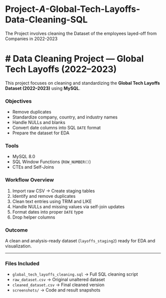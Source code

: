 # Project-_A_-Global-Tech-Layoffs-Data-Cleaning-SQL
The Project involves cleaning the Dataset of the employees layed-off from Companies in 2022-2023

# # Data Cleaning Project — Global Tech Layoffs (2022–2023)

This project focuses on cleaning and standardizing the **Global Tech Layoffs Dataset (2022–2023)** using **MySQL**.

###  Objectives
- Remove duplicates  
- Standardize company, country, and industry names  
- Handle NULLs and blanks  
- Convert date columns into SQL `DATE` format  
- Prepare the dataset for EDA  

### Tools
- MySQL 8.0
- SQL Window Functions (`ROW_NUMBER()`)
- CTEs and Self-Joins

### Workflow Overview
1. Import raw CSV → Create staging tables  
2. Identify and remove duplicates  
3. Clean text entries using TRIM and LIKE  
4. Handle NULLs and missing values via self-join updates  
5. Format dates into proper `DATE` type  
6. Drop helper columns  

### Outcome
A clean and analysis-ready dataset (`layoffs_staging2`) ready for EDA and visualization.

---

### Files Included
- `global_tech_layoffs_cleaning.sql` → Full SQL cleaning script  
- `raw_dataset.csv` → Original unaltered dataset  
- `cleaned_dataset.csv` → Final cleaned version  
- `screenshots/` → Code and result snapshots
